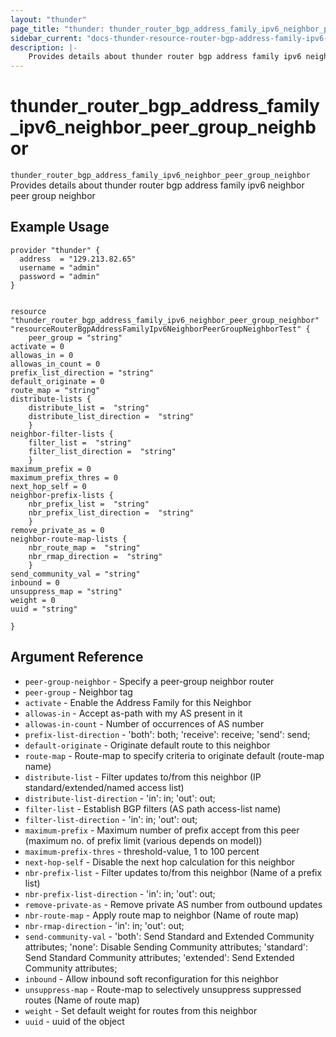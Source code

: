 ```yaml
---
layout: "thunder"
page_title: "thunder: thunder_router_bgp_address_family_ipv6_neighbor_peer_group_neighbor"
sidebar_current: "docs-thunder-resource-router-bgp-address-family-ipv6-neighbor-peer-group-neighbor"
description: |-
    Provides details about thunder router bgp address family ipv6 neighbor peer group neighbor resource for A10
---
```


# thunder\_router\_bgp\_address\_family\_ipv6\_neighbor\_peer\_group\_neighbor

`thunder_router_bgp_address_family_ipv6_neighbor_peer_group_neighbor` Provides details about thunder router bgp address family ipv6 neighbor peer group neighbor
## Example Usage


```hcl
provider "thunder" {
  address  = "129.213.82.65"
  username = "admin"
  password = "admin"
}


resource "thunder_router_bgp_address_family_ipv6_neighbor_peer_group_neighbor" "resourceRouterBgpAddressFamilyIpv6NeighborPeerGroupNeighborTest" {
	peer_group = "string"
activate = 0
allowas_in = 0
allowas_in_count = 0
prefix_list_direction = "string"
default_originate = 0
route_map = "string"
distribute-lists {   
	distribute_list =  "string" 
	distribute_list_direction =  "string" 
	}
neighbor-filter-lists {   
	filter_list =  "string" 
	filter_list_direction =  "string" 
	}
maximum_prefix = 0
maximum_prefix_thres = 0
next_hop_self = 0
neighbor-prefix-lists {   
	nbr_prefix_list =  "string" 
	nbr_prefix_list_direction =  "string" 
	}
remove_private_as = 0
neighbor-route-map-lists {   
	nbr_route_map =  "string" 
	nbr_rmap_direction =  "string" 
	}
send_community_val = "string"
inbound = 0
unsuppress_map = "string"
weight = 0
uuid = "string"
 
}

```

## Argument Reference

* `peer-group-neighbor` - Specify a peer-group neighbor router
* `peer-group` - Neighbor tag
* `activate` - Enable the Address Family for this Neighbor
* `allowas-in` - Accept as-path with my AS present in it
* `allowas-in-count` - Number of occurrences of AS number
* `prefix-list-direction` - 'both': both; 'receive': receive; 'send': send;
* `default-originate` - Originate default route to this neighbor
* `route-map` - Route-map to specify criteria to originate default (route-map name)
* `distribute-list` - Filter updates to/from this neighbor (IP standard/extended/named access list)
* `distribute-list-direction` - 'in': in; 'out': out;
* `filter-list` - Establish BGP filters (AS path access-list name)
* `filter-list-direction` - 'in': in; 'out': out;
* `maximum-prefix` - Maximum number of prefix accept from this peer (maximum no. of prefix limit (various depends on model))
* `maximum-prefix-thres` - threshold-value, 1 to 100 percent
* `next-hop-self` - Disable the next hop calculation for this neighbor
* `nbr-prefix-list` - Filter updates to/from this neighbor (Name of a prefix list)
* `nbr-prefix-list-direction` - 'in': in; 'out': out;
* `remove-private-as` - Remove private AS number from outbound updates
* `nbr-route-map` - Apply route map to neighbor (Name of route map)
* `nbr-rmap-direction` - 'in': in; 'out': out;
* `send-community-val` - 'both': Send Standard and Extended Community attributes; 'none': Disable Sending Community attributes; 'standard': Send Standard Community attributes; 'extended': Send Extended Community attributes;
* `inbound` - Allow inbound soft reconfiguration for this neighbor
* `unsuppress-map` - Route-map to selectively unsuppress suppressed routes (Name of route map)
* `weight` - Set default weight for routes from this neighbor
* `uuid` - uuid of the object

